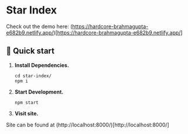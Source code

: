 # Star Index

Check out the demo here: (https://hardcore-brahmagupta-e682b9.netlify.app/)[https://hardcore-brahmagupta-e682b9.netlify.app/]

## 🚀 Quick start

1. **Install Dependencies.**

    ```shell
    cd star-index/
    npm i
    ```
   
2. **Start Development.**

   ```shell
   npm start
   ```
   
3. **Visit site.**

Site can be found at (http://localhost:8000/)[http://localhost:8000/]
